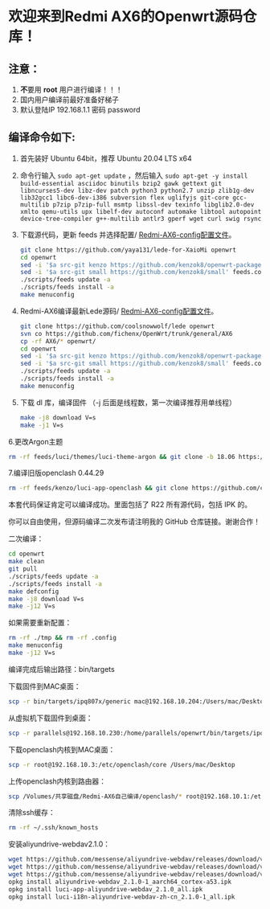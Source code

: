 欢迎来到Redmi AX6的Openwrt源码仓库！
=


注意：
-
1. **不**要用 **root** 用户进行编译！！！
2. 国内用户编译前最好准备好梯子
3. 默认登陆IP 192.168.1.1 密码 password


编译命令如下:
-
1. 首先装好 Ubuntu 64bit，推荐 Ubuntu 20.04 LTS x64

2. 命令行输入 `sudo apt-get update` ，然后输入
   `
   sudo apt-get -y install build-essential asciidoc binutils bzip2 gawk gettext git libncurses5-dev libz-dev patch python3 python2.7 unzip zlib1g-dev lib32gcc1 libc6-dev-i386 subversion flex uglifyjs git-core gcc-multilib p7zip p7zip-full msmtp libssl-dev texinfo libglib2.0-dev xmlto qemu-utils upx libelf-dev autoconf automake libtool autopoint device-tree-compiler g++-multilib antlr3 gperf wget curl swig rsync
   `


3. 下载源代码，更新 feeds 并选择配置/   [Redmi-AX6-config配置文件](./AX6config配置文件.config)。

   ```bash
   git clone https://github.com/yaya131/lede-for-XaioMi openwrt
   cd openwrt
   sed -i '$a src-git kenzo https://github.com/kenzok8/openwrt-packages' feeds.conf.default
   sed -i '$a src-git small https://github.com/kenzok8/small' feeds.conf.default
   ./scripts/feeds update -a
   ./scripts/feeds install -a
   make menuconfig
   ```

4. Redmi-AX6编译最新Lede源码/   [Redmi-AX6-config配置文件](./AX6config配置文件.config)。

   ```bash
   git clone https://github.com/coolsnowwolf/lede openwrt
   svn co https://github.com/fichenx/OpenWrt/trunk/general/AX6
   cp -rf AX6/* openwrt/
   cd openwrt
   sed -i '$a src-git kenzo https://github.com/kenzok8/openwrt-packages' feeds.conf.default
   sed -i '$a src-git small https://github.com/kenzok8/small' feeds.conf.default
   ./scripts/feeds update -a
   ./scripts/feeds install -a
   make menuconfig
   ```

5. 下载 dl 库，编译固件
（-j 后面是线程数，第一次编译推荐用单线程）

   ```bash
   make -j8 download V=s
   make -j1 V=s
   ```

6.更改Argon主题
   ```bash
   rm -rf feeds/luci/themes/luci-theme-argon && git clone -b 18.06 https://github.com/jerrykuku/luci-theme-argon.git feeds/luci/themes/luci-theme-argon
   ```
   
7.编译旧版openclash 0.44.29
   ```bash
   rm -rf feeds/kenzo/luci-app-openclash && git clone https://github.com/caopeng19911002/openclash-0.44.29.git feeds/kenzo/luci-app-openclash && ./scripts/feeds install -a
   ```
   
   
  本套代码保证肯定可以编译成功。里面包括了 R22 所有源代码，包括 IPK 的。

  你可以自由使用，但源码编译二次发布请注明我的 GitHub 仓库链接。谢谢合作！

  二次编译：

  ```bash
  cd openwrt
  make clean
  git pull
  ./scripts/feeds update -a
  ./scripts/feeds install -a
  make defconfig
  make -j8 download V=s
  make -j12 V=s
  ```
  
  如果需要重新配置：

  ```bash
  rm -rf ./tmp && rm -rf .config
  make menuconfig
  make -j12 V=s
  ```

  编译完成后输出路径：bin/targets
  
  下载固件到MAC桌面：

  ```bash
  scp -r bin/targets/ipq807x/generic mac@192.168.10.204:/Users/mac/Desktop
  ```
  
  从虚拟机下载固件到桌面：

  ```bash
  scp -r parallels@192.168.10.230:/home/parallels/openwrt/bin/targets/ipq807x/generic /Users/mac/Desktop
  ```
  
  下载openclash内核到MAC桌面：

  ```bash
  scp -r root@192.168.10.3:/etc/openclash/core /Users/mac/Desktop
  ```
  
  上传openclash内核到路由器：

  ```bash
  scp /Volumes/共享磁盘/Redmi-AX6自己编译/openclash/* root@192.168.10.1:/etc/openclash/core
  ```
  
  清除ssh缓存：

  ```bash
  rm -rf ~/.ssh/known_hosts
  ```
  
 安装aliyundrive-webdav2.1.0：

  ```bash
  wget https://github.com/messense/aliyundrive-webdav/releases/download/v2.1.0/aliyundrive-webdav_2.1.0-1_aarch64_cortex-a53.ipk
wget https://github.com/messense/aliyundrive-webdav/releases/download/v2.1.0/luci-app-aliyundrive-webdav_2.1.0_all.ipk
wget https://github.com/messense/aliyundrive-webdav/releases/download/v2.1.0/luci-i18n-aliyundrive-webdav-zh-cn_2.1.0-1_all.ipk
opkg install aliyundrive-webdav_2.1.0-1_aarch64_cortex-a53.ipk
opkg install luci-app-aliyundrive-webdav_2.1.0_all.ipk
opkg install luci-i18n-aliyundrive-webdav-zh-cn_2.1.0-1_all.ipk
  ```
   
